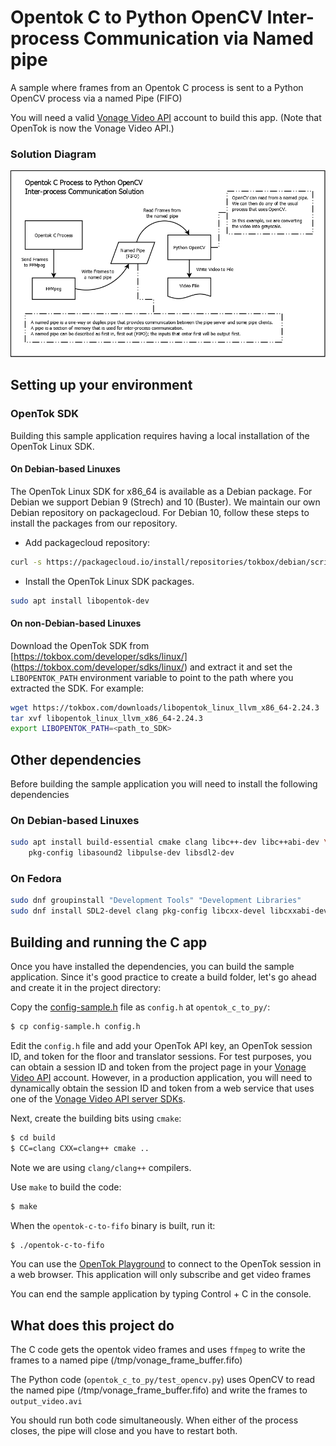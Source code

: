 # Opentok C to Python OpenCV Inter-process Communication via Named pipe
A sample where frames from an Opentok C process is sent to a Python OpenCV process via a named Pipe (FIFO)

You will need a valid [Vonage Video API](https://tokbox.com/developer/)
account to build this app. (Note that OpenTok is now the Vonage Video API.)

### Solution Diagram
![Solution Diagram](https://github.com/nexmo-se/opentok_c_to_py/blob/main/OpentokCtoPy.png)

## Setting up your environment

### OpenTok SDK

Building this sample application requires having a local installation of the
OpenTok Linux SDK.

#### On Debian-based Linuxes

The OpenTok Linux SDK for x86_64 is available as a Debian
package. For Debian we support Debian 9 (Strech) and 10 (Buster). We maintain
our own Debian repository on packagecloud. For Debian 10, follow these steps
to install the packages from our repository.

* Add packagecloud repository:

```bash
curl -s https://packagecloud.io/install/repositories/tokbox/debian/script.deb.sh | sudo bash
```

* Install the OpenTok Linux SDK packages.

```bash
sudo apt install libopentok-dev
```

#### On non-Debian-based Linuxes

Download the OpenTok SDK from [https://tokbox.com/developer/sdks/linux/] (https://tokbox.com/developer/sdks/linux/)
and extract it and set the `LIBOPENTOK_PATH` environment variable to point to the path where you extracted the SDK.
For example:

```bash
wget https://tokbox.com/downloads/libopentok_linux_llvm_x86_64-2.24.3
tar xvf libopentok_linux_llvm_x86_64-2.24.3
export LIBOPENTOK_PATH=<path_to_SDK>
```

## Other dependencies

Before building the sample application you will need to install the following dependencies

### On Debian-based Linuxes

```bash
sudo apt install build-essential cmake clang libc++-dev libc++abi-dev \
    pkg-config libasound2 libpulse-dev libsdl2-dev
```

### On Fedora

```bash
sudo dnf groupinstall "Development Tools" "Development Libraries"
sudo dnf install SDL2-devel clang pkg-config libcxx-devel libcxxabi-devel cmake
```

## Building and running the C app

Once you have installed the dependencies, you can build the sample application.
Since it's good practice to create a build folder, let's go ahead and create it
in the project directory:


Copy the [config-sample.h](onfig-sample.h) file as `config.h` at
`opentok_c_to_py/`:

```bash
$ cp config-sample.h config.h
```

Edit the `config.h` file and add your OpenTok API key,
an OpenTok session ID, and token for the floor and translator sessions. For test purposes,
you can obtain a session ID and token from the project page in your
[Vonage Video API](https://tokbox.com/developer/) account. However,
in a production application, you will need to dynamically obtain the session
ID and token from a web service that uses one of
the [Vonage Video API server SDKs](https://tokbox.com/developer/sdks/server/).

Next, create the building bits using `cmake`:

```bash
$ cd build
$ CC=clang CXX=clang++ cmake ..
```

Note we are using `clang/clang++` compilers.

Use `make` to build the code:

```bash
$ make
```

When the `opentok-c-to-fifo` binary is built, run it:

```bash
$ ./opentok-c-to-fifo
```

You can use the [OpenTok Playground](https://tokbox.com/developer/tools/playground/)
to connect to the OpenTok session in a web browser. This application will only subscribe and get video frames

You can end the sample application by typing Control + C in the console.

## What does this project do

The C code gets the opentok video frames and uses `ffmpeg` to write the frames to a named pipe (/tmp/vonage_frame_buffer.fifo)

The Python code (`opentok_c_to_py/test_opencv.py`) uses OpenCV to read the named pipe (/tmp/vonage_frame_buffer.fifo) and write the frames to `output_video.avi`

You should run both code simultaneously. When either of the process closes, the pipe will close and you have to restart both.
